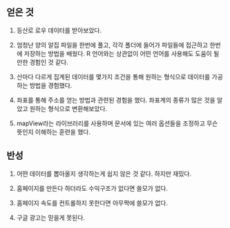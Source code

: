
## 얻은 것

1. 등산로 로우 데이터를 받아보았다.

2. 엄청난 양의 알집 파일을 한번에 풀고, 각각 폴더에 들어가 파일들에 접근하고 한번에 저장하는 방법을 배웠다. R 언어와는 상관없이 어떤 언어를 사용해도 도움이 될만한 경험인 것 같다.

3. 산마다 다르게 집계된 데이터를 몇가지 조건을 통해 원하는 형식으로 데이터를 가공하는 방법을 경험했다.

4. 좌표를 통해 주소를 얻는 방법과 관련된 경험을 했다. 좌표계의 종류가 많은 것을 알았고 원하는 형식으로 변환해보았다.

5. mapView라는 라이브러리를 사용하며 문서에 있는 여러 옵션들을 조정하고 무슨 뜻인지 이해하는 훈련을 했다.


## 반성

1. 어떤 데이터를 뽑아올지 생각하는게 쉽지 않은 것 같다. 하지만 재밌다.

2. 홈페이지를 만든다 하더라도 수익구조가 없다면 쓸모가 없다.

3. 홈페이지 속도를 컨트롤하지 못한다면 아무짝에 쓸모가 없다.

4. 구글 광고는 믿을게 못된다.
